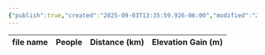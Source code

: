 ```yaml
---
{"publish":true,"created":"2025-09-03T13:35:59.926-06:00","modified":"2025-09-03T14:55:02.062-06:00","published":"2025-09-03T14:55:02.062-06:00","tags":["route"],"cssclasses":"","elevation":null,"region":"Banff","location":"51.3534113, -115.9855654","DWYT":null,"Kane":"Easy","completed":false}
---
```



| file name | People | Distance (km) | Elevation Gain (m) |
| --------- | ------ | ------------- | ------------------ |